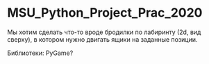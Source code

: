 # MSU_Python_Project_Prac_2020

Мы хотим сделать что-то вроде бродилки по лабиринту (2d, вид сверху), в котором нужно двигать ящики на заданные позиции.

Библиотеки: PyGame?

